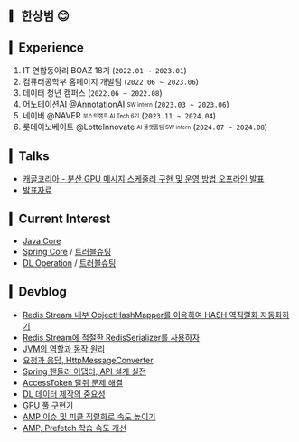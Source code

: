 ## ▎한상범 😊

<!--
✏️🎁📗📚
- Database : <span><img src="https://img.shields.io/badge/MySQL-4479A1?style=flat&logo=MySQL&logoColor=white"/></span>
<span><img src="https://img.shields.io/badge/MongoDB-47A248?style=flat&logo=MongoDB&logoColor=white"/></span><br/>


- Communication : <span><img src="https://img.shields.io/badge/Jira-0052cc?style=flat&logo=jira&logoColor=white"/></span>
<span><img src="https://img.shields.io/badge/Jenkins-D24939?style=flat&logo=Jenkins&logoColor=white"/></span><br/>
- Version Control : 
<span><img src="https://img.shields.io/badge/GitHub-181717?style=flat&logo=github&logoColor=white"/></span>
 <span><img src="https://img.shields.io/badge/GitLab-FCA121?style=flat&logo=GitLab&logoColor=white"/></span>

- Engineering : <span><img src="https://img.shields.io/badge/Docker-2496ED?style=flat&logo=Dockert&logoColor=white"/></span>
-->


<!-- ![Anurag's GitHub stats](https://github-readme-stats-sand-six-91.vercel.app/api?username=SangBeom-Hahn&show_icons=true&count_private=true&line_height=24&theme=material-palenight) -->

<!--

## ▎Current Interest

#### Machine Learning Engineering
- Generative Model
- Large Language Model

#### BackEnd Engineering
- 스프링 프레임워크
- 가독성 좋은 유지보수 가능한 코드 작성
- 객체 지향적인 설계
- 단순 검증, 비즈니스 로직 예외처리
- 단위, 통합 테스트

-->

<!--
## ▎Tech Stacks
<p>
<img src="https://img.shields.io/badge/Tensorflow-FF6F00?style=flat-square&logo=Tensorflow&logoColor=white"/></a> &nbsp
<img src="https://img.shields.io/badge/SpringBoot-6DB33F?style=flat-square&logo=SpringBoot&logoColor=white"/></a> &nbsp
<img src="https://img.shields.io/badge/Java-007396?style=flat-square&logo=Java&logoColor=white"/></a> &nbsp
<img src="https://img.shields.io/badge/Flask-000000?style=flat-square&logo=Flask&logoColor=white"/></a> &nbsp
<img src="https://img.shields.io/badge/Python-3776AB?style=flat-square&logo=Python&logoColor=white"/></a> &nbsp 
<img src="https://img.shields.io/badge/MySQL-4479A1?style=flat-square&logo=MySQL&logoColor=white"/></a> &nbsp 
<img src="https://img.shields.io/badge/Docker-2496ED?style=flat-square&logo=Docker&logoColor=white"/></a> &nbsp
<img src="https://img.shields.io/badge/Linux-FCC624?style=flat-square&logo=Linux&logoColor=white"/></a> &nbsp
</p>

-->

## ▎Experience
1. IT 연합동아리 BOAZ 18기 (```2022.01 ~ 2023.01```)
2. 컴퓨터공학부 홈페이지 개발팀 (```2022.06 ~ 2023.06```)
3. 데이터 청년 캠퍼스 (```2022.06 ~ 2022.08```)
4. 어노테이션AI @AnnotationAI <sub><sup>SW intern</sup></sub> (```2023.03 ~ 2023.06```)
5. 네이버 @NAVER <sub><sup>부스트캠프 AI Tech 6기</sup></sub> (```2023.11 ~ 2024.04```)
6. 롯데이노베이트 @LotteInnovate <sub><sup>AI 플랫폼팀 SW intern</sup></sub> (```2024.07 ~ 2024.08```)

<!-- 4. 네트워크형 캠퍼스 아카데미(```2022.09 ~ 2023.02```) -->

## ▎Talks
 - [캐글코리아 - 분산 GPU 메시지 스케줄러 구현 및 운영 방법 오프라인 발표](https://hsb422.tistory.com/entry/talkskaggle-korea)
 - [발표자료](https://drive.google.com/file/d/1ffjOeboSP-_NEdxmuCFVZ5Mk-QV-Lhkc/view?usp=sharing)

## ▎Current Interest
- [Java Core](https://github.com/SangBeom-Hahn/OOP)
- [Spring Core](https://github.com/SangBeom-Hahn/My_Spring) / [트러블슈팅](https://hsb422.tistory.com/category/%5B%EB%B0%B1%EC%97%94%EB%93%9C%5D/%5Bspring%2BJPA%20%7C%20%EC%9D%B4%EC%8A%88%ED%95%B4%EA%B2%B0%5D)
- [DL Operation](https://hsb422.tistory.com/category/%5BAI%5D/%5B%EB%94%A5%EB%9F%AC%EB%8B%9D%20%7C%20%EC%9D%B4%EC%8A%88%5D) / [트러블슈팅](https://hsb422.tistory.com/category/%5BAI%5D/%5B%EB%94%A5%EB%9F%AC%EB%8B%9D%20%7C%20%EC%9D%B4%EC%8A%88%ED%95%B4%EA%B2%B0%5D)

<!--
- [Spring Core]()
- [ML Core]()
- [ML & Web Infra]()
-->


## ▎Devblog
 - [Redis Stream 내부 ObjectHashMapper를 이용하여 HASH 역직렬화 자동화하기](https://hsb422.tistory.com/entry/jackson-json)
 - [Redis Stream에 적절한 RedisSerializer를 사용하자](https://hsb422.tistory.com/entry/%EC%B5%9C%EC%A0%81%ED%99%94-Redis-%EC%A7%81%EB%A0%AC%ED%99%94%EB%A5%BC-%EC%9C%84%ED%95%9C-Java-%EC%A7%81%EB%A0%AC%ED%99%94-%EC%8B%A4%EC%8A%B5)
 - [JVM의 역할과 동작 원리](https://hsb422.tistory.com/entry/%EC%BD%94%EB%93%9C-%EC%A1%B0%EC%9E%91-PARTJVM-%EC%9D%B4%ED%95%B4%ED%95%98%EA%B8%B0)
 - [요청과 응답, HttpMessageConverter](https://hsb422.tistory.com/entry/%EB%AC%B8%EB%B2%95-%EC%9A%94%EC%B2%AD%EA%B3%BC-%EC%9D%91%EB%8B%B5-HttpMessageConverter)
 - [Spring 핸들러 어댑터, API 설계 실전](https://hsb422.tistory.com/entry/%EB%AC%B8%EB%B2%95-Spring-%ED%95%B8%EB%93%A4%EB%9F%AC-%EC%96%B4%EB%8C%91%ED%84%B0)
 - [AccessToken 탈취 문제 해결](https://hsb422.tistory.com/entry/%EC%BA%A1%EC%8A%A4%ED%86%A4-%EB%94%94%EC%9E%90%EC%9D%B8-PARTRefreshToken-%EC%A1%B0%ED%9A%8C-%EC%B5%9C%EC%A0%81%ED%99%94%EB%A5%BC-%EC%9C%84%ED%95%9C-Redis-%EB%8F%84%EC%9E%85)
 - [DL 데이터 제작의 중요성](https://hsb422.tistory.com/entry/%EB%AF%B8-%EA%B9%83%ED%97%99-%ED%94%84%EB%A1%9C%ED%95%84-%EB%84%A4%EC%9D%B4%EB%B2%84-%EB%B6%80%EC%8A%A4%ED%8A%B8%EC%BA%A0%ED%94%84-AI-Tech-12%EC%A3%BC%EC%B0%A8-%ED%9A%8C%EA%B3%A0)
 - [GPU 풀 구현기](https://hsb422.tistory.com/entry/ML-PARTGPU-%ED%92%80-%EA%B5%AC%ED%98%84%EA%B8%B0-2)
 - [AMP 이슈 및 피클 직렬화로 속도 높이기](https://hsb422.tistory.com/entry/%EB%AF%B8-MLOps-PARTAMP-%EC%88%98%EC%A0%95)
 - [AMP, Prefetch 학습 속도 개선](https://hsb422.tistory.com/entry/MLOps-PART%ED%95%99%EC%8A%B5-%EC%86%8D%EB%8F%84-%EA%B0%9C%EC%84%A0)

<!--

## ▎It's Me
- <a href="https://hsb422.tistory.com/"><img src="https://img.shields.io/badge/Tistory-000000?style=flat-square&logo=Tistory&logoColor=white"/></a>
<a href="mailto:hsb990917@gmail.com"> <img src="https://img.shields.io/badge/Gmail-d14836?style=flat-square&logo=Gmail&logoColor=white&link=mailto:hsb990917@gmail.com"/></a>

-->
<!--
<a href="https://instagram.com/nayeongold"><img src="https://img.shields.io/badge/Instagram-E4405F?style=flat-square&logo=Instagram&logoColor=white"/></a>

## ▎🧑‍💻 Portfolio Notion
- ### https://fine-quotation-3da.notion.site/e3d1966d2a604fc4b2536885a73f8bae
-->

<!--
[![Hits](https://hits.seeyoufarm.com/api/count/incr/badge.svg?url=https%3A%2F%2Fgithub.com%2FSangBeom-Hahn&count_bg=%2379C83D&title_bg=%23555555&icon=&icon_color=%23E7E7E7&title=hits&edge_flat=false)](https://hits.seeyoufarm.com)
-->
